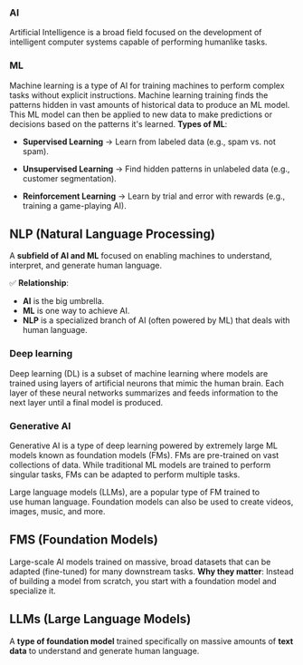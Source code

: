 ### AI
Artificial Intelligence is a broad field focused on the development of intelligent computer systems capable of performing humanlike tasks.

### ML
Machine learning is a type of AI for training machines to perform complex tasks without explicit instructions. Machine learning training finds the patterns hidden in vast amounts of historical data to produce an ML model. This ML model can then be applied to new data to make predictions or decisions based on the patterns it's learned.
**Types of ML**:

- **Supervised Learning** → Learn from labeled data (e.g., spam vs. not spam).

- **Unsupervised Learning** → Find hidden patterns in unlabeled data (e.g., customer segmentation).

- **Reinforcement Learning** → Learn by trial and error with rewards (e.g., training a game-playing AI).
## NLP (Natural Language Processing)
A **subfield of AI and ML** focused on enabling machines to understand, interpret, and generate human language.


✅ **Relationship**:

- **AI** is the big umbrella.
- **ML** is one way to achieve AI.
- **NLP** is a specialized branch of AI (often powered by ML) that deals with human language.

### Deep learning

Deep learning (DL) is a subset of machine learning where models are trained using layers of artificial neurons that mimic the human brain. Each layer of these neural networks summarizes and feeds information to the next layer until a final model is produced.

### Generative AI

Generative AI is a type of deep learning powered by extremely large ML models known as foundation models (FMs). FMs are pre-trained on vast collections of data. While traditional ML models are trained to perform singular tasks, FMs can be adapted to perform multiple tasks.

Large language models (LLMs), are a popular type of FM trained to use human language. Foundation models can also be used to create videos, images, music, and more.


## FMS (Foundation Models)

Large-scale AI models trained on massive, broad datasets that can be adapted (fine-tuned) for many downstream tasks.
**Why they matter**: Instead of building a model from scratch, you start with a foundation model and specialize it.


## LLMs (Large Language Models)

A **type of foundation model** trained specifically on massive amounts of **text data** to understand and generate human language.
